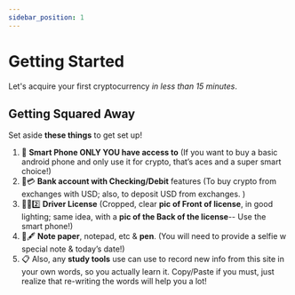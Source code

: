 ```yaml
---
sidebar_position: 1
---
```


# Getting Started

Let's acquire your first cryptocurrency *in less than 15 minutes*.

## Getting Squared Away

Set aside **these things** to get set up!

1. 📱 **Smart Phone ONLY YOU have access to** (If you want to buy a basic android phone and only use it for crypto, that’s aces and a super smart choice!)
2. 🏧💳 **Bank account with Checking/Debit** features (To buy crypto from exchanges with USD; also, to deposit USD from exchanges. )
3. 📇🤳2️⃣ **Driver License** (Cropped, clear **pic of Front of license**, in good lighting; same idea, with a **pic of the Back of the license**-- Use the smart phone!)
4. 📝🖋 **Note paper**, notepad, etc & **pen**. (You will  need to provide a selfie w special note & today’s date!)
5. 📋 Also, any **study tools** use can use to record new info from this site in your own words, so you actually learn it. Copy/Paste if you must, just realize that re-writing the words will help you a lot!
